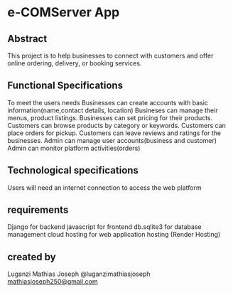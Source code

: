 # e-COMServer App

## Abstract
This project is to help businesses to connect with customers and offer online ordering, delivery, or booking services.

## Functional Specifications
To meet the users needs
Businesses can create accounts with basic information(name,contact details, location)
Busineses can manage their menus, product listings.
Businesses can set pricing for their products.
Customers can browse products by category or keywords.
Customers can place orders for pickup.
Customers can leave reviews and ratings for the businesses.
Admin can manage user accounts(business and customer)
Admin can monitor platform activities(orders)

## Technological specifications
Users will need an internet connection to access the web platform

## requirements
Django for backend
javascript for frontend
db.sqlite3 for database management
cloud hosting for web application hosting (Render Hosting)

## created by
Luganzi Mathias Joseph      @luganzimathiasjoseph     mathiasjoseph250@gmail.com
